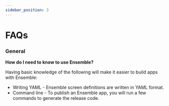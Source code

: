 ```yaml
---
sidebar_position: 3
---
```


# FAQs


### General

**How do I need to know to use Ensemble?**

Having basic knowledge of the following will make it easier to build apps with Ensemble:

* Writing YAML - Ensemble screen definitions are written in YAML format.
* Command line - To publish an Ensemble app, you will run a few commands to generate the release code.